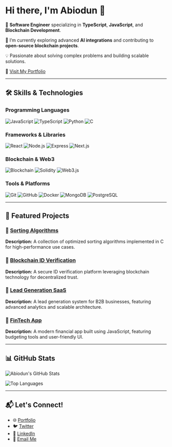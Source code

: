 # Hi there, I'm Abiodun 👋

🚀 **Software Engineer** specializing in **TypeScript**, **JavaScript**, and **Blockchain Development**.

🌱 I’m currently exploring advanced **AI integrations** and contributing to **open-source blockchain projects**.

💡 Passionate about solving complex problems and building scalable solutions.

🔗 [Visit My Portfolio](https://biodun-portfolio.netlify.app/)

---

## 🛠 Skills & Technologies

### Programming Languages
![JavaScript](https://img.shields.io/badge/-JavaScript-yellow?style=flat&logo=javascript)
![TypeScript](https://img.shields.io/badge/-TypeScript-blue?style=flat&logo=typescript)
![Python](https://img.shields.io/badge/-Python-green?style=flat&logo=python)
![C](https://img.shields.io/badge/-C-gray?style=flat&logo=c)

### Frameworks & Libraries
![React](https://img.shields.io/badge/-React-blue?style=flat&logo=react)
![Node.js](https://img.shields.io/badge/-Node.js-green?style=flat&logo=node.js)
![Express](https://img.shields.io/badge/-Express-gray?style=flat&logo=express)
![Next.js](https://img.shields.io/badge/-Next.js-black?style=flat&logo=next.js)

### Blockchain & Web3
![Blockchain](https://img.shields.io/badge/-Blockchain-orange?style=flat&logo=blockchain)
![Solidity](https://img.shields.io/badge/-Solidity-lightgray?style=flat&logo=solidity)
![Web3.js](https://img.shields.io/badge/-Web3.js-darkgreen?style=flat&logo=web3.js)

### Tools & Platforms
![Git](https://img.shields.io/badge/-Git-red?style=flat&logo=git)
![GitHub](https://img.shields.io/badge/-GitHub-black?style=flat&logo=github)
![Docker](https://img.shields.io/badge/-Docker-blue?style=flat&logo=docker)
![MongoDB](https://img.shields.io/badge/-MongoDB-green?style=flat&logo=mongodb)
![PostgreSQL](https://img.shields.io/badge/-PostgreSQL-blue?style=flat&logo=postgresql)

---

## 🌟 Featured Projects

### 🔗 [Sorting Algorithms](https://github.com/biodun-dev/sorting_algorithms)
**Description:** A collection of optimized sorting algorithms implemented in C for high-performance use cases.

### 🔗 [Blockchain ID Verification](https://github.com/biodun-dev/blockchain-id-verification)
**Description:** A secure ID verification platform leveraging blockchain technology for decentralized trust.

### 🔗 [Lead Generation SaaS](https://github.com/biodun-dev/lead-generation-Saas)
**Description:** A lead generation system for B2B businesses, featuring advanced analytics and scalable architecture.

### 🔗 [FinTech App](https://github.com/biodun-dev/fintech)
**Description:** A modern financial app built using JavaScript, featuring budgeting tools and user-friendly UI.

---

## 📊 GitHub Stats

![Abiodun's GitHub Stats](https://github-readme-stats.vercel.app/api?username=biodun-dev&show_icons=true&theme=radical)

![Top Languages](https://github-readme-stats.vercel.app/api/top-langs/?username=biodun-dev&layout=compact&theme=radical)

---

## 📬 Let's Connect!

- 🌐 [Portfolio](https://biodun-portfolio.netlify.app/)
- 🐦 [Twitter](https://twitter.com/biodun_dev)
- 💼 [LinkedIn](https://linkedin.com/in/toheeb-abdullahi-9b5682300)
- 📧 [Email Me](mailto:biodundev@gmail.com)
